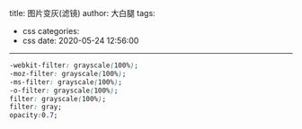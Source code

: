 title: 图片变灰(滤镜)
author: 大白腿
tags:
  - css
categories:
  - css
date: 2020-05-24 12:56:00
---
```css
-webkit-filter: grayscale(100%);    
-moz-filter: grayscale(100%);
-ms-filter: grayscale(100%);
-o-filter: grayscale(100%);
filter: grayscale(100%);
filter: gray;
opacity:0.7;
```